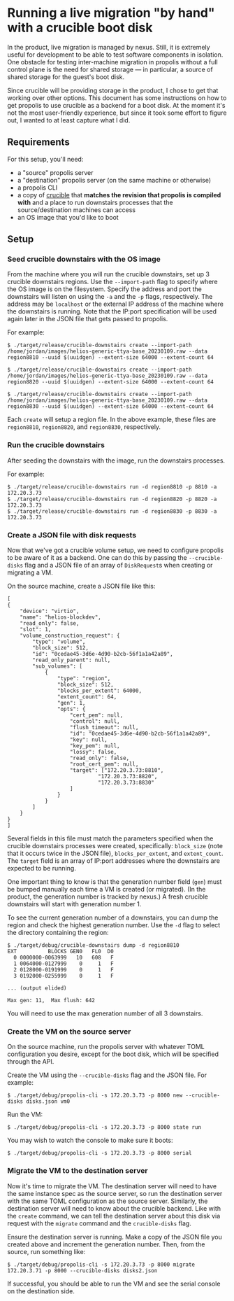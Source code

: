 # Running a live migration "by hand" with a crucible boot disk

In the product, live migration is managed by nexus. Still, it is extremely
useful for development to be able to test software components in isolation. One
obstacle for testing inter-machine migration in propolis without a full control
plane is the need for shared storage — in particular, a source of shared storage
for the guest's boot disk.

Since crucible will be providing storage in the product, I chose to get
that working over other options. This document has some instructions on how to
get propolis to use crucible as a backend for a boot disk. At the moment it's
not the most user-friendly experience, but since it took some effort to figure
out, I wanted to at least capture what I did.

## Requirements

For this setup, you'll need:
- a "source" propolis server
- a "destination" propolis server (on the same machine or otherwise)
- a propolis CLI
- a copy of [crucible](https://github.com/oxidecomputer/crucible) that **matches the revision that propolis is compiled with** and a place to
  run downstairs processes that the source/destination machines can access
- an OS image that you'd like to boot

## Setup

### Seed crucible downstairs with the OS image

From the machine where you will run the crucible downstairs, set up 3 crucible
downstairs regions. Use  the `--import-path` flag to specify where the OS image
is on the filesystem. Specify the address and port the downstairs will listen
on using the `-a` and the `-p` flags, respectively. The address may be
`localhost` or the external IP address of the machine where the downstairs is
running. Note that the IP:port specification will be used again later in the
JSON file that gets passed to propolis.

For example:
```
$ ./target/release/crucible-downstairs create --import-path /home/jordan/images/helios-generic-ttya-base_20230109.raw --data region8810 --uuid $(uuidgen) --extent-size 64000 --extent-count 64

$ ./target/release/crucible-downstairs create --import-path /home/jordan/images/helios-generic-ttya-base_20230109.raw --data region8820 --uuid $(uuidgen) --extent-size 64000 --extent-count 64

$ ./target/release/crucible-downstairs create --import-path /home/jordan/images/helios-generic-ttya-base_20230109.raw --data region8830 --uuid $(uuidgen) --extent-size 64000 --extent-count 64
```

Each `create` will setup a region file. In the above example, these files are
`region8810`, `region8820`, and `region8830`, respectively.

### Run the crucible downstairs

After seeding the downstairs with the image, run the downstairs processes.

For example:
```
$ ./target/release/crucible-downstairs run -d region8810 -p 8810 -a 172.20.3.73
$ ./target/release/crucible-downstairs run -d region8820 -p 8820 -a 172.20.3.73
$ ./target/release/crucible-downstairs run -d region8830 -p 8830 -a 172.20.3.73
```

### Create a JSON file with disk requests

Now that we've got a crucible volume setup, we need to configure propolis to be
aware of it as a backend. One can do this by passing the `--crucible-disks`
flag and a JSON file of an array of `DiskRequest`s  when creating or migrating
a VM.

On the source machine, create a JSON file like this:

```
[
{
    "device": "virtio",
    "name": "helios-blockdev",
    "read_only": false,
    "slot": 1,
    "volume_construction_request": {
        "type": "volume",
        "block_size": 512,
        "id": "0cedae45-3d6e-4d90-b2cb-56f1a1a42a89",
        "read_only_parent": null,
        "sub_volumes": [
            {
                "type": "region",
                "block_size": 512,
                "blocks_per_extent": 64000,
                "extent_count": 64,
                "gen": 1,
                "opts": {
                    "cert_pem": null,
                    "control": null,
                    "flush_timeout": null,
                    "id": "0cedae45-3d6e-4d90-b2cb-56f1a1a42a89",
                    "key": null,
                    "key_pem": null,
                    "lossy": false,
                    "read_only": false,
                    "root_cert_pem": null,
                    "target": ["172.20.3.73:8810",
                             "172.20.3.73:8820",
                             "172.20.3.73:8830"
                    ]
                }
            }
        ]
    }
}
]
```

Several fields in this file must match the parameters specified when the
crucible downstairs processes were created, specifically: `block_size` (note
that it occurs twice in the JSON file), `blocks_per_extent`, and
`extent_count`. The `target` field is an array of IP:port addresses where the
downstairs are expected to be running.

One important thing to know is that the generation number field (`gen`) must be
bumped manually each time a VM is created (or migrated). (In the product, the
generation number is tracked by nexus.) A fresh crucible downstairs will start
with generation number 1.

To see the current generation number of a downstairs, you can dump the region
and check the highest generation number. Use the `-d` flag to select the
directory containing the region:

```
$ ./target/debug/crucible-downstairs dump -d region8810
EXT          BLOCKS GEN0   FL0  D0
  0 0000000-0063999   10   608   F
  1 0064000-0127999    0     1   F
  2 0128000-0191999    0     1   F
  3 0192000-0255999    0     1   F

... (output elided)

Max gen: 11,  Max flush: 642
```

You will need to use the max generation number of all 3 downstairs.

### Create the VM on the source server

On the source machine, run the propolis server with whatever TOML configuration
you desire, except for the boot disk, which will be specified through the API.

Create the VM using the `--crucible-disks` flag and the JSON file. For example:
```
$ ./target/debug/propolis-cli -s 172.20.3.73 -p 8000 new --crucible-disks disks.json vm0
```

Run the VM:
```
$ ./target/debug/propolis-cli -s 172.20.3.73 -p 8000 state run
```

You may wish to watch the console to make sure it boots:
```
$ ./target/debug/propolis-cli -s 172.20.3.73 -p 8000 serial
```

### Migrate the VM to the destination server

Now it's time to migrate the VM. The destination server will need to have the
same instance spec as the source server, so run the destination server with the
same TOML configuration as the source server. Similarly, the destination server
will need to know about the crucible backend. Like with the `create` command, we
can tell the destination server about this disk via request with the `migrate`
command and the `crucible-disks` flag.

Ensure the destination server is running. Make a copy of the JSON file you
created above and increment the generation number. Then, from the source, run
something like:
```
$ ./target/debug/propolis-cli -s 172.20.3.73 -p 8000 migrate 172.20.3.71 -p 8000 --crucible-disks disks2.json
```

If successful, you should be able to run the VM and see the serial console on
the destination side.


